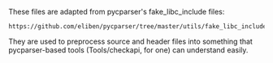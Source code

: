 These files are adapted from pycparser's fake_libc_include files:

    https://github.com/eliben/pycparser/tree/master/utils/fake_libc_include

They are used to preprocess source and header files into something that pycparser-based tools (Tools/checkapi, for one)
can understand easily.
